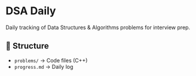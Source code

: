 
# DSA Daily 

Daily tracking of Data Structures & Algorithms problems for interview prep.

## 📁 Structure
- `problems/` → Code files (C++)
- `progress.md` → Daily log
